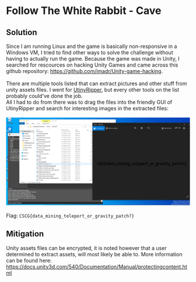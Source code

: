 # Follow The White Rabbit - Cave

## Solution

Since I am running Linux and the game is basically non-responsive in a Windows VM, I tried to find other ways to solve the challenge without having to actually run the game. Because the game was made in Unity, I
searched for rescources on hacking Unity Games and came across this github repository: https://github.com/imadr/Unity-game-hacking. 
<br/> <br/>
There are multiple tools listed that can extract pictures and other stuff from unity assets files. I went for [UtinyRipper](https://github.com/mafaca/UtinyRipper), but
every other tools on the list probably could've done the job.
<br/>
All I had to do from there was to drag the files into the friendly GUI of UtinyRipper and search for interesting images in the extracted files:
<br/> <br/>
![](UtinyRipperFlag.png)
<br/> <br/>
Flag: `CSCG{data_mining_teleport_or_gravity_patch?}`

## Mitigation

Unity assets files can be encrypted, it is noted however that a user determined to extract assets, will most likely be able to. More information can be found here: https://docs.unity3d.com/540/Documentation/Manual/protectingcontent.html
